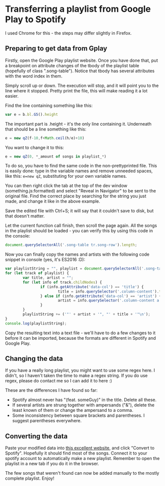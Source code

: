 # Transferring a playlist from Google Play to Spotify

I used Chrome for this - the steps may differ slightly in Firefox.

## Preparing to get data from Gplay

Firstly, open the Google Play playlist website. Once you have done that, put a breakpoint on attribute changes of the tbody of the playlist table (hopefully of class ".song-table"). Notice that tbody has several attributes with the word index in them.

Simply scroll up or down. The execution will stop, and it will point you to the line where it stopped. Pretty print the file, this will make reading it a lot easier.

Find the line containing something like this:

```javascript
var e = b.bl.G5().height
```

The important part is .height - it's the only line containing it. Underneath that should be a line something like this:

```javascript
e = new qZ(f-10,f+Math.ceil(h/e)+10)
```

You want to change it to this:

```javascript
e = new qZ(0, *_amount of songs in playlist_*)
```

To do so, you have to find the same code in the non-prettyprinted file. This is easily done: type in the variable names and remove unneeded spaces, like this: `e=new qZ`, substituting for your own variable names.

You can then right click the tab at the top of the dev window (something.js:formatted) and select "Reveal in Navigator" to be sent to the original file. Find the correct place by searching for the string you just made, and change it like in the above example.

Save the edited file with Ctrl+S; it will say that it couldn't save to disk, but that doesn't matter.

Let the current function call finish, then scroll the page again. All the songs in the playlist should be loaded - you can verify this by using this code in the console:

```javascript
document.querySelectorAll('.song-table tr.song-row').length;
```

Now you can finally copy the names and artists with the following code snippet in console (yes, it's ES2016 :D):

```javascript
var playlistString = "", playlist = document.querySelectorAll('.song-table tr.song-row');
for (let track of playlist) {
        var title, artist = "";
        for (let info of track.childNodes) {
                if (info.getAttribute('data-col') == 'title') {
                        title = info.querySelector('.column-content').textContent;
                } else if (info.getAttribute('data-col') == 'artist') {
                        artist = info.querySelector('.column-content a').textContent;
                }
        }
        playlistString += ('"' + artist + '", "' + title + '"\n');
}
console.log(playlistString);
```

Copy the resulting text into a text file - we'll have to do a few changes to it before it can be imported, because the formats are different in Spotify and Google Play.

## Changing the data

If you have a really long playlist, you might want to use some regex here. I didn't, so I haven't taken the time to make a regex string. If you do use regex, please do contact me so I can add it to here :)

These are the differences I have found so far:

 - Spotify almost never has "(feat. someGuy)" in the title. Delete all these.
 - If several artists are strung together with ampersands ("&"), delete the least known of them or change the ampersand to a comma.
 - Some inconsistency between square brackets and parentheses. I suggest parentheses everywhere.
 
## Converting the data

Paste your modified data into [this excellent website](http://www.playlist-converter.net/#/), and click "Convert to Spotify". Hopefully it should find most of the songs. Connect it to your spotify account to automatically make a new playlist. Remember to open the playlist in a new tab if you do it in the browser.

The few songs that weren't found can now be added manually to the mostly complete playlist. Enjoy!
